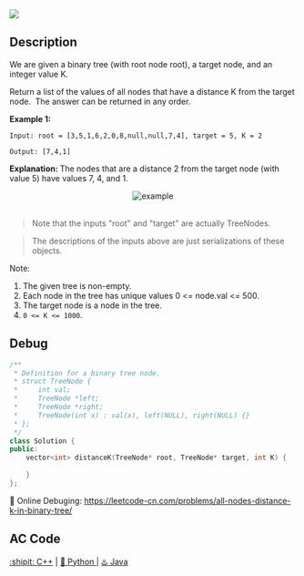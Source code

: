 <img src="https://img.shields.io/static/v1.svg?style=for-the-badge&label=difficulty&message=easy&color=green"/>

## Description

We are given a binary tree (with root node root), a target node, and an integer value K.

Return a list of the values of all nodes that have a distance K from the target node.  The answer can be returned in any order.


<strong>Example 1:</strong>
```
Input: root = [3,5,1,6,2,0,8,null,null,7,4], target = 5, K = 2

Output: [7,4,1]
```

<strong>Explanation: </strong>
The nodes that are a distance 2 from the target node (with value 5)
have values 7, 4, and 1.

<div align="center">
  <img src="https://s3-lc-upload.s3.amazonaws.com/uploads/2018/06/28/sketch0.png" alt="example">
</div>
<br>

> Note that the inputs "root" and "target" are actually TreeNodes.

> The descriptions of the inputs above are just serializations of these objects.
 

Note:

1. The given tree is non-empty.
2. Each node in the tree has unique values 0 <= node.val <= 500.
3. The target node is a node in the tree.
4. ``0 <= K <= 1000``.



## Debug
```cpp
/**
 * Definition for a binary tree node.
 * struct TreeNode {
 *     int val;
 *     TreeNode *left;
 *     TreeNode *right;
 *     TreeNode(int x) : val(x), left(NULL), right(NULL) {}
 * };
 */
class Solution {
public:
    vector<int> distanceK(TreeNode* root, TreeNode* target, int K) {
        
    }
};
```

🐛 Online Debuging: https://leetcode-cn.com/problems/all-nodes-distance-k-in-binary-tree/

## AC Code
<div>
  <a href="https://github.com/Charmve/LeetCode4FLAG/tree/main/863.%20All%20Nodes%20Distance%20K%20in%20Binary%20Tree/863_all-nodes-distance-k-in-binary-tree.cpp">:shipit: C++</a> | 
  <a href="https://github.com/Charmve/LeetCode4FLAG/tree/main/863.%20All%20Nodes%20Distance%20K%20in%20Binary%20Tree/863_all-nodes-distance-k-in-binary-tree.py">🐍 Python </a> | 
  <a href="https://github.com/Charmve/LeetCode4FLAG/tree/main/863.%20All%20Nodes%20Distance%20K%20in%20Binary%20Tree/863_all-nodes-distance-k-in-binary-tree.java">♨️ Java </a>
</div>
